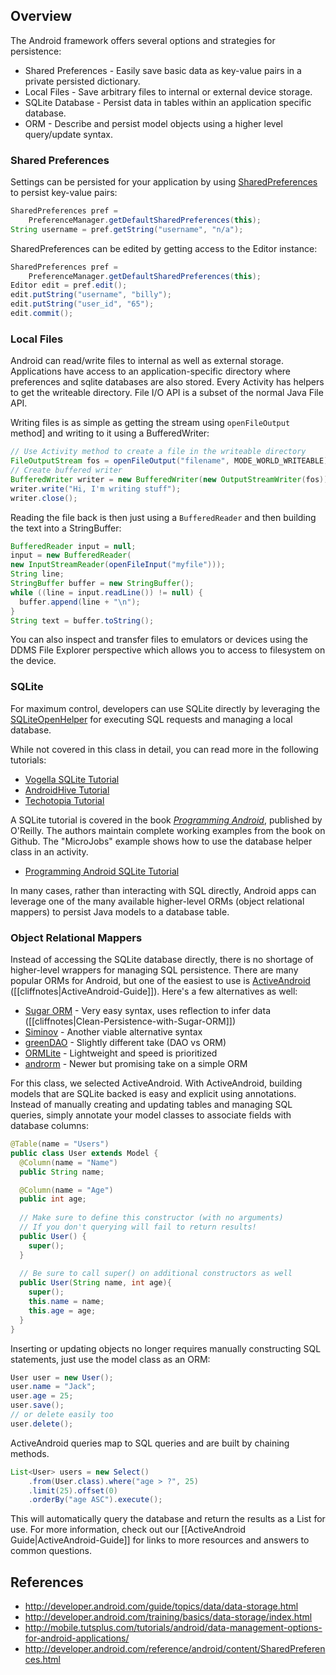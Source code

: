 ## Overview

The Android framework offers several options and strategies for persistence:

 * Shared Preferences - Easily save basic data as key-value pairs in a private persisted dictionary.
 * Local Files - Save arbitrary files to internal or external device storage.
 * SQLite Database - Persist data in tables within an application specific database.
 * ORM - Describe and persist model objects using a higher level query/update syntax.

### Shared Preferences

Settings can be persisted for your application by using [SharedPreferences](http://developer.android.com/reference/android/content/SharedPreferences.html) to persist key-value pairs:

```java
SharedPreferences pref =   
    PreferenceManager.getDefaultSharedPreferences(this);
String username = pref.getString("username", "n/a"); 
```

SharedPreferences can be edited by getting access to the Editor instance:

```java
SharedPreferences pref =   
    PreferenceManager.getDefaultSharedPreferences(this);
Editor edit = pref.edit();
edit.putString("username", "billy");
edit.putString("user_id", "65");
edit.commit(); 
```

### Local Files

Android can read/write files to internal as well as external storage. Applications have access to an application-specific directory where preferences and sqlite databases are also stored. Every Activity has helpers to get the writeable directory. File I/O API is a subset of the normal Java File API.

Writing files is as simple as getting the stream using `openFileOutput` method] and writing to it using a BufferedWriter:

```java
// Use Activity method to create a file in the writeable directory
FileOutputStream fos = openFileOutput("filename", MODE_WORLD_WRITEABLE);
// Create buffered writer
BufferedWriter writer = new BufferedWriter(new OutputStreamWriter(fos));
writer.write("Hi, I'm writing stuff");
writer.close();
```

Reading the file back is then just using a `BufferedReader` and then building the text into a StringBuffer:

```java
BufferedReader input = null;
input = new BufferedReader(
new InputStreamReader(openFileInput("myfile")));
String line;
StringBuffer buffer = new StringBuffer();
while ((line = input.readLine()) != null) {
  buffer.append(line + "\n");
}
String text = buffer.toString();
```

You can also inspect and transfer files to emulators or devices using the DDMS File Explorer perspective which allows you to access to filesystem on the device.

### SQLite

For maximum control, developers can use SQLite directly by leveraging the [SQLiteOpenHelper](http://developer.android.com/reference/android/database/sqlite/SQLiteOpenHelper.html) for executing SQL requests and managing a local database.

While not covered in this class in detail, you can read more in the following tutorials:

 * [Vogella SQLite Tutorial](http://www.vogella.com/articles/AndroidSQLite/article.html)
 * [AndroidHive Tutorial](http://www.androidhive.info/2011/11/android-sqlite-database-tutorial/)
 * [Techotopia Tutorial](http://www.techotopia.com/index.php/An_Android_SQLite_Database_Tutorial)

A SQLite tutorial is covered in the book [_Programming Android_](http://shop.oreilly.com/product/0636920010364.do), published by O'Reilly. The authors maintain complete working examples from the book on Github. The "MicroJobs" example shows how to use the database helper class in an activity. 

 * [Programming Android SQLite Tutorial](https://github.com/bmeike/ProgrammingAndroidExamples/tree/master/MicroJobs/src/com/oreilly/demo/android/pa/microjobs)

In many cases, rather than interacting with SQL directly, Android apps can leverage one of the many available higher-level ORMs (object relational mappers) to persist Java models to a database table.

### Object Relational Mappers

Instead of accessing the SQLite database directly, there is no shortage of higher-level wrappers for managing SQL persistence. There are many popular ORMs for Android, but one of the easiest to use is [ActiveAndroid](https://github.com/pardom/ActiveAndroid/wiki/Getting-started) ([[cliffnotes|ActiveAndroid-Guide]]). Here's a few alternatives as well:

 * [Sugar ORM](http://satyan.github.io/sugar/index.html) - Very easy syntax, uses reflection to infer data ([[cliffnotes|Clean-Persistence-with-Sugar-ORM]])
 * [Siminov](http://siminov.github.io/android-orm/) - Another viable alternative syntax
 * [greenDAO](http://greendao-orm.com/) - Slightly different take (DAO vs ORM)
 * [ORMLite](http://ormlite.com/sqlite_java_android_orm.shtml) - Lightweight and speed is prioritized
 * [androrm](http://www.androrm.net/) - Newer but promising take on a simple ORM

For this class, we selected ActiveAndroid. With ActiveAndroid, building models that are SQLite backed is easy and explicit using annotations. Instead of manually creating and updating tables and managing SQL queries, simply annotate your model classes to associate fields with database columns:

```java
@Table(name = "Users")
public class User extends Model {
  @Column(name = "Name")
  public String name;

  @Column(name = "Age")
  public int age;
  
  // Make sure to define this constructor (with no arguments)
  // If you don't querying will fail to return results!
  public User() {
    super();
  }
  
  // Be sure to call super() on additional constructors as well
  public User(String name, int age){
    super();
    this.name = name;
    this.age = age;
  }
}
```

Inserting or updating objects no longer requires manually constructing SQL statements, just use the model class as an ORM:

```java
User user = new User();
user.name = "Jack";
user.age = 25;
user.save();
// or delete easily too
user.delete();
```

ActiveAndroid queries map to SQL queries and are built by chaining methods.

```java
List<User> users = new Select()
    .from(User.class).where("age > ?", 25)
    .limit(25).offset(0)
    .orderBy("age ASC").execute();
```

This will automatically query the database and return the results as a List for use. For more information, check out our [[ActiveAndroid Guide|ActiveAndroid-Guide]] for links to more resources and answers to common questions.

## References

 * <http://developer.android.com/guide/topics/data/data-storage.html>
 * <http://developer.android.com/training/basics/data-storage/index.html>
 * <http://mobile.tutsplus.com/tutorials/android/data-management-options-for-android-applications/>
 * <http://developer.android.com/reference/android/content/SharedPreferences.html>